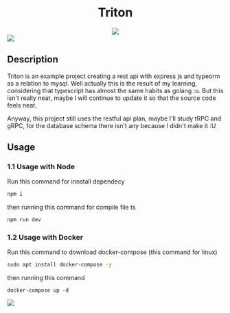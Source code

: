 <h1 align="center"> Triton </h1>
<div align="center">
    <img src="https://images.hdqwalls.com/wallpapers/women-pixel-art-4k-98.jpg" />
</div>
<img src="https://user-images.githubusercontent.com/73097560/115834477-dbab4500-a447-11eb-908a-139a6edaec5c.gif"></p>

## Description
Triton is an example project creating a rest api with express js and typeorm as a relation to mysql. Well actually this is the result of my learning, considering that typescript has almost the same habits as golang :u. But this isn't really neat, maybe I will continue to update it so that the source code feels neat.

Anyway, this project still uses the restful api plan, maybe I'll study tRPC and gRPC, for the database schema there isn't any because I didn't make it :U

## Usage
### 1.1 Usage with Node
Run this command for innstall dependecy
```js
npm i
```
then running this command for compile file ts
```js
npm run dev
```

### 1.2 Usage with Docker
Run this command to download docker-compose (this command for linux)
```bash
sudo apt install docker-compose -y
```
then running this command
```
docker-compose up -d
```
<img src="https://user-images.githubusercontent.com/73097560/115834477-dbab4500-a447-11eb-908a-139a6edaec5c.gif"></p>
